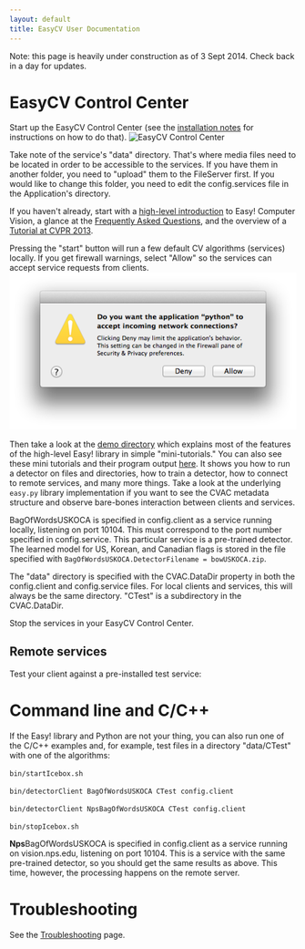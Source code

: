 ```yaml
---
layout: default
title: EasyCV User Documentation
---
```


Note: this page is heavily under construction as of 3 Sept 2014.
Check back in a day for updates.

# EasyCV Control Center

Start up the EasyCV Control Center (see the [installation
notes](download.html) for instructions on how to do that).  ![EasyCV
Control Center](images/ControlCenter.png)


Take note of the service's "data" directory.  That's where media files
need to be located in order to be accessible to the services.  If you
have them in another folder, you need to "upload" them to the
FileServer first.  If you would like to change this folder, you need
to edit the config.services file in the Application's directory.

If you haven't already, start with a [high-level
introduction](http://movesinstitute.org/~kolsch/CVAC/index.html) to
Easy! Computer Vision, a glance at the [Frequently Asked
Questions](http://movesinstitute.org/~kolsch/CVAC/faq.html), and the
overview of a [Tutorial at CVPR
2013](http://movesinstitute.org/~kolsch/CVAC/tutorial.html).

Pressing the "start" button will run a few default CV algorithms
(services) locally.  If you get firewall warnings, select "Allow" so
the services can accept service requests from clients.
![Select Allow](images/AllowConnection.png)

Then take a look at the [demo directory](https://github.com/NPSVisionLab/CVAC/tree/devel/demo) which explains most of the features of the high-level Easy! library in simple "mini-tutorials."  You can also see these mini tutorials and their program output [here](http://movesinstitute.org/~kolsch/CVAC/Easy.pdf).  It shows you how to run a detector on files and directories, how to train a detector, how to connect to remote services, and many more things.  Take a look at the underlying `easy.py` library implementation if you want to see the CVAC metadata structure and observe bare-bones interaction between clients and services.

BagOfWordsUSKOCA is specified in config.client as a service running locally, listening on port 10104.  This must correspond to the port number specified in config.service.  This particular service is a pre-trained detector.  The learned model for US, Korean, and Canadian flags is stored in the file specified with `BagOfWordsUSKOCA.DetectorFilename = bowUSKOCA.zip`.

The "data" directory is specified with the CVAC.DataDir property in both the config.client and config.service files.  For local clients and services, this will always be the same directory.  "CTest" is a subdirectory in the CVAC.DataDir.

Stop the services in your EasyCV Control Center.

## Remote services

Test your client against a pre-installed test service:

# Command line and C/C++

If the Easy! library and Python are not your thing, you can also run one of the C/C++ examples and, for example, test files in a directory "data/CTest" with one of the algorithms:

`bin/startIcebox.sh`

`bin/detectorClient BagOfWordsUSKOCA CTest config.client`

`bin/detectorClient NpsBagOfWordsUSKOCA CTest config.client`

`bin/stopIcebox.sh`

**Nps**BagOfWordsUSKOCA is specified in config.client as a service running on vision.nps.edu, listening on port 10104.  This is a service with the same pre-trained detector, so you should get the same results as above.  This time, however, the processing happens on the remote server.

# Troubleshooting

See the [Troubleshooting](troubleshooting.html) page.